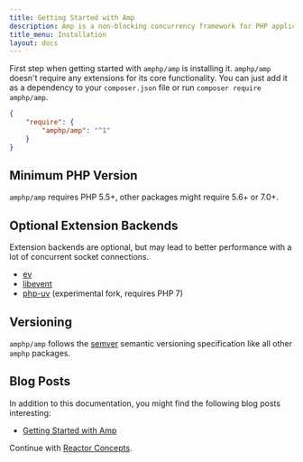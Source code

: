 ```yaml
---
title: Getting Started with Amp
description: Amp is a non-blocking concurrency framework for PHP applications.
title_menu: Installation
layout: docs
---
```


First step when getting started with `amphp/amp` is installing it. `amphp/amp` doesn't require any extensions for its core functionality. You can just add it as a dependency to your `composer.json` file or run `composer require amphp/amp`.

```json
{
    "require": {
        "amphp/amp": "^1"
    }
}
```

## Minimum PHP Version

`amphp/amp` requires PHP 5.5+, other packages might require 5.6+ or 7.0+.

## Optional Extension Backends

Extension backends are optional, but may lead to better performance with a lot of concurrent socket connections.

- [ev](https://pecl.php.net/package/ev)
- [libevent](https://pecl.php.net/package/libevent)
- [php-uv](https://github.com/bwoebi/php-uv) (experimental fork, requires PHP 7)

## Versioning

`amphp/amp` follows the [semver](http://semver.org/) semantic versioning specification like all other `amphp` packages.

## Blog Posts

In addition to this documentation, you might find the following blog posts interesting:

 - [Getting Started with Amp](http://blog.kelunik.com/2015/09/20/getting-started-with-amp.html)

<div class="tutorial-next">
    Continue with <a href="./reactor-concepts.html">Reactor Concepts</a>.
</div>
